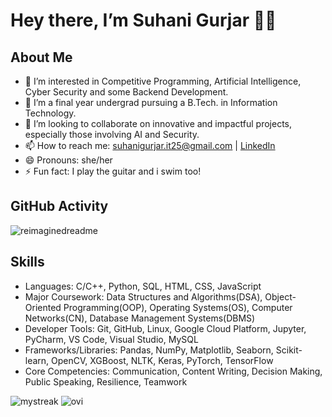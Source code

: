 # Hey there, I’m Suhani Gurjar 👋🏼

## About Me
- 👀 I’m interested in Competitive Programming, Artificial Intelligence, Cyber Security and some Backend Development.
- 🌱 I’m a final year undergrad pursuing a B.Tech. in Information Technology.
- 💞️ I’m looking to collaborate on innovative and impactful projects, especially those involving AI and Security.
- 📫 How to reach me: suhanigurjar.it25@gmail.com | [LinkedIn](https://www.linkedin.com/in/suhanigurjar)
- 😄 Pronouns: she/her
- ⚡ Fun fact: I play the guitar and i swim too!

## GitHub Activity
<img src="https://myreadme.vercel.app/api/embed/suhaanigurjar?panels=userstatistics,toprepositories,toplanguages,commitgraph" alt="reimaginedreadme" />

## Skills
* Languages: C/C++, Python, SQL, HTML, CSS, JavaScript
* Major Coursework: Data Structures and Algorithms(DSA), Object-Oriented Programming(OOP), Operating Systems(OS), Computer Networks(CN), Database Management Systems(DBMS)
* Developer Tools: Git, GitHub, Linux, Google Cloud Platform, Jupyter, PyCharm, VS Code, Visual Studio, MySQL
* Frameworks/Libraries: Pandas, NumPy, Matplotlib, Seaborn, Scikit-learn, OpenCV, XGBoost, NLTK, Keras, PyTorch, TensorFlow
* Core Competencies: Communication, Content Writing, Decision Making, Public Speaking, Resilience, Teamwork
<!---
suhaanigurjar/suhaanigurjar is a ✨ special ✨ repository because its `README.md` (this file) appears on your GitHub profile.
You can click the Preview link to take a look at your changes.  

--->
<!---[](https://github.com/suhaanigurjar/suhaanigurjar/blob/main/asci_page-0001.jpg)--->
<img src="https://github-readme-streak-stats.herokuapp.com/?user=suhaanigurjar&theme=tokyonight" alt="mystreak"/>
<img src="https://github-readme-stats.vercel.app/api/top-langs?username=suhaanigurjar&show_icons=true&locale=en&layout=compact&theme=chartreuse-dark" alt="ovi" />
<!---<img src="https://ionicabizau.github.io/github-profile-languages/api.html?suhaanigurjar" />--->


<!---<img src="https://github.com/suhaanigurjar/suhaanigurjar/blob/main/abc (1).jpg"/>--->
